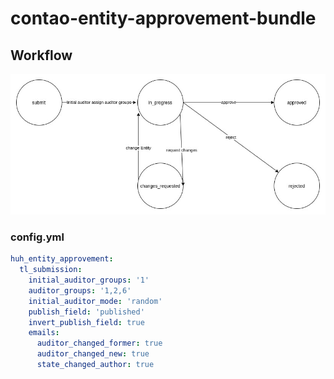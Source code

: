 # contao-entity-approvement-bundle

## Workflow

![workflow](docs/img/approvement-process.jpg)

### config.yml

```yaml
huh_entity_approvement:
  tl_submission:
    initial_auditor_groups: '1'
    auditor_groups: '1,2,6'
    initial_auditor_mode: 'random'
    publish_field: 'published'
    invert_publish_field: true
    emails:
      auditor_changed_former: true
      auditor_changed_new: true
      state_changed_author: true
```